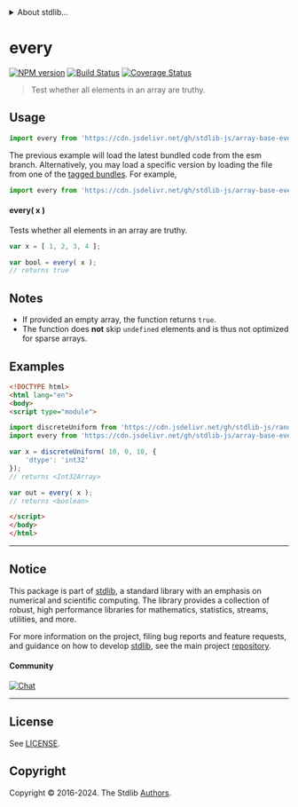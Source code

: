 <!--

@license Apache-2.0

Copyright (c) 2024 The Stdlib Authors.

Licensed under the Apache License, Version 2.0 (the "License");
you may not use this file except in compliance with the License.
You may obtain a copy of the License at

   http://www.apache.org/licenses/LICENSE-2.0

Unless required by applicable law or agreed to in writing, software
distributed under the License is distributed on an "AS IS" BASIS,
WITHOUT WARRANTIES OR CONDITIONS OF ANY KIND, either express or implied.
See the License for the specific language governing permissions and
limitations under the License.

-->


<details>
  <summary>
    About stdlib...
  </summary>
  <p>We believe in a future in which the web is a preferred environment for numerical computation. To help realize this future, we've built stdlib. stdlib is a standard library, with an emphasis on numerical and scientific computation, written in JavaScript (and C) for execution in browsers and in Node.js.</p>
  <p>The library is fully decomposable, being architected in such a way that you can swap out and mix and match APIs and functionality to cater to your exact preferences and use cases.</p>
  <p>When you use stdlib, you can be absolutely certain that you are using the most thorough, rigorous, well-written, studied, documented, tested, measured, and high-quality code out there.</p>
  <p>To join us in bringing numerical computing to the web, get started by checking us out on <a href="https://github.com/stdlib-js/stdlib">GitHub</a>, and please consider <a href="https://opencollective.com/stdlib">financially supporting stdlib</a>. We greatly appreciate your continued support!</p>
</details>

# every

[![NPM version][npm-image]][npm-url] [![Build Status][test-image]][test-url] [![Coverage Status][coverage-image]][coverage-url] <!-- [![dependencies][dependencies-image]][dependencies-url] -->

> Test whether all elements in an array are truthy.

<!-- Section to include introductory text. Make sure to keep an empty line after the intro `section` element and another before the `/section` close. -->

<section class="intro">

</section>

<!-- /.intro -->

<!-- Package usage documentation. -->



<section class="usage">

## Usage

```javascript
import every from 'https://cdn.jsdelivr.net/gh/stdlib-js/array-base-every@esm/index.mjs';
```
The previous example will load the latest bundled code from the esm branch. Alternatively, you may load a specific version by loading the file from one of the [tagged bundles](https://github.com/stdlib-js/array-base-every/tags). For example,

```javascript
import every from 'https://cdn.jsdelivr.net/gh/stdlib-js/array-base-every@v0.2.0-esm/index.mjs';
```

#### every( x )

Tests whether all elements in an array are truthy.

```javascript
var x = [ 1, 2, 3, 4 ];

var bool = every( x );
// returns true
```

</section>

<!-- /.usage -->

<!-- Package usage notes. Make sure to keep an empty line after the `section` element and another before the `/section` close. -->

<section class="notes">

## Notes

-   If provided an empty array, the function returns `true`.
-   The function does **not** skip `undefined` elements and is thus not optimized for sparse arrays.

</section>

<!-- /.notes -->

<!-- Package usage examples. -->

<section class="examples">

## Examples

<!-- eslint no-undef: "error" -->

```html
<!DOCTYPE html>
<html lang="en">
<body>
<script type="module">

import discreteUniform from 'https://cdn.jsdelivr.net/gh/stdlib-js/random-array-discrete-uniform@esm/index.mjs';
import every from 'https://cdn.jsdelivr.net/gh/stdlib-js/array-base-every@esm/index.mjs';

var x = discreteUniform( 10, 0, 10, {
    'dtype': 'int32'
});
// returns <Int32Array>

var out = every( x );
// returns <boolean>

</script>
</body>
</html>
```

</section>

<!-- /.examples -->

<!-- Section to include cited references. If references are included, add a horizontal rule *before* the section. Make sure to keep an empty line after the `section` element and another before the `/section` close. -->

<section class="references">

</section>

<!-- /.references -->

<!-- Section for related `stdlib` packages. Do not manually edit this section, as it is automatically populated. -->

<section class="related">

</section>

<!-- /.related -->

<!-- Section for all links. Make sure to keep an empty line after the `section` element and another before the `/section` close. -->


<section class="main-repo" >

* * *

## Notice

This package is part of [stdlib][stdlib], a standard library with an emphasis on numerical and scientific computing. The library provides a collection of robust, high performance libraries for mathematics, statistics, streams, utilities, and more.

For more information on the project, filing bug reports and feature requests, and guidance on how to develop [stdlib][stdlib], see the main project [repository][stdlib].

#### Community

[![Chat][chat-image]][chat-url]

---

## License

See [LICENSE][stdlib-license].


## Copyright

Copyright &copy; 2016-2024. The Stdlib [Authors][stdlib-authors].

</section>

<!-- /.stdlib -->

<!-- Section for all links. Make sure to keep an empty line after the `section` element and another before the `/section` close. -->

<section class="links">

[npm-image]: http://img.shields.io/npm/v/@stdlib/array-base-every.svg
[npm-url]: https://npmjs.org/package/@stdlib/array-base-every

[test-image]: https://github.com/stdlib-js/array-base-every/actions/workflows/test.yml/badge.svg?branch=v0.2.0
[test-url]: https://github.com/stdlib-js/array-base-every/actions/workflows/test.yml?query=branch:v0.2.0

[coverage-image]: https://img.shields.io/codecov/c/github/stdlib-js/array-base-every/main.svg
[coverage-url]: https://codecov.io/github/stdlib-js/array-base-every?branch=main

<!--

[dependencies-image]: https://img.shields.io/david/stdlib-js/array-base-every.svg
[dependencies-url]: https://david-dm.org/stdlib-js/array-base-every/main

-->

[chat-image]: https://img.shields.io/gitter/room/stdlib-js/stdlib.svg
[chat-url]: https://app.gitter.im/#/room/#stdlib-js_stdlib:gitter.im

[stdlib]: https://github.com/stdlib-js/stdlib

[stdlib-authors]: https://github.com/stdlib-js/stdlib/graphs/contributors

[umd]: https://github.com/umdjs/umd
[es-module]: https://developer.mozilla.org/en-US/docs/Web/JavaScript/Guide/Modules

[deno-url]: https://github.com/stdlib-js/array-base-every/tree/deno
[deno-readme]: https://github.com/stdlib-js/array-base-every/blob/deno/README.md
[umd-url]: https://github.com/stdlib-js/array-base-every/tree/umd
[umd-readme]: https://github.com/stdlib-js/array-base-every/blob/umd/README.md
[esm-url]: https://github.com/stdlib-js/array-base-every/tree/esm
[esm-readme]: https://github.com/stdlib-js/array-base-every/blob/esm/README.md
[branches-url]: https://github.com/stdlib-js/array-base-every/blob/main/branches.md

[stdlib-license]: https://raw.githubusercontent.com/stdlib-js/array-base-every/main/LICENSE

</section>

<!-- /.links -->
